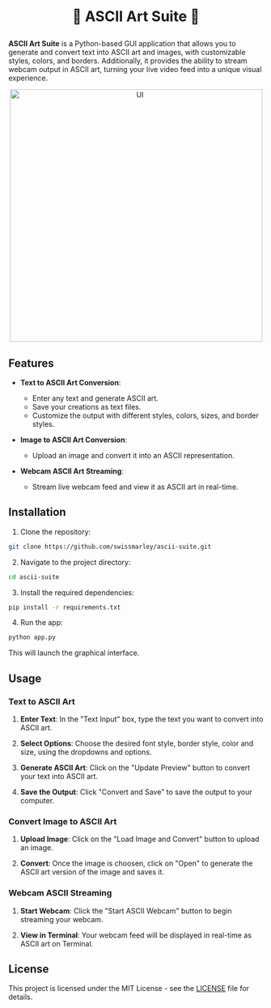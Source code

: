 # <p align="center">🔮 ASCII Art Suite 🔮</p>

**ASCII Art Suite** is a Python-based GUI application that allows you to generate and convert text into ASCII art and images, with customizable styles, colors, and borders. Additionally, it provides the ability to stream webcam output in ASCII art, turning your live video feed into a unique visual experience.

<p align="center">
  <img width="499" alt="UI" src="https://github.com/user-attachments/assets/be55919c-6f48-4212-9943-86aa51c92072">
</p>

## Features

- **Text to ASCII Art Conversion**:
    - Enter any text and generate ASCII art.
    - Save your creations as text files.
    - Customize the output with different styles, colors, sizes, and border styles.

- **Image to ASCII Art Conversion**:
    - Upload an image and convert it into an ASCII representation.

- **Webcam ASCII Art Streaming**:
    - Stream live webcam feed and view it as ASCII art in real-time.


## Installation

1. Clone the repository:
```bash
git clone https://github.com/swissmarley/ascii-suite.git
```

2. Navigate to the project directory:
```bash
cd ascii-suite
```

3. Install the required dependencies:
```bash
pip install -r requirements.txt
```

4. Run the app:
```bash
python app.py
```

This will launch the graphical interface.

## Usage

### Text to ASCII Art
1. **Enter Text**: In the "Text Input" box, type the text you want to convert into ASCII art.

2. **Select Options**: Choose the desired font style, border style, color and size, using the dropdowns and options.

3. **Generate ASCII Art**: Click on the "Update Preview" button to convert your text into ASCII art.

4. **Save the Output**: Click "Convert and Save" to save the output to your computer.

### Convert Image to ASCII Art
1. **Upload Image**: Click on the "Load Image and Convert" button to upload an image.

2. **Convert**: Once the image is choosen, click on "Open" to generate the ASCII art version of the image and saves it.

### Webcam ASCII Streaming
1. **Start Webcam**: Click the "Start ASCII Webcam" button to begin streaming your webcam.

2. **View in Terminal**: Your webcam feed will be displayed in real-time as ASCII art on Terminal.

## License

This project is licensed under the MIT License - see the [LICENSE](LICENSE) file for details.
